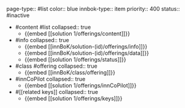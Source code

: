 page-type:: #list
color:: blue
innbok-type:: item
priority:: 400
status:: #inactive

- #content #list
  collapsed:: true
	- {{embed [[solution 1/offerings/content]]}}
- #info
  collapsed:: true
	- {{embed [[innBoK/solution-(id)/offerings/info]]}}
	- {{embed [[innBoK/solution-(id)/offerings/data]]}}
	- {{embed [[solution 1/offerings/status]]}}
- #class #offering
  collapsed:: true
	- {{embed [[innBoK/class/offering]]}}
- #innCoPilot
  collapsed:: true
	- {{embed [[solution 1/offerings/innCoPilot]]}}
- #[[related keys]]
  collapsed:: true
	- {{embed [[solution 1/offerings/keys]]}}


